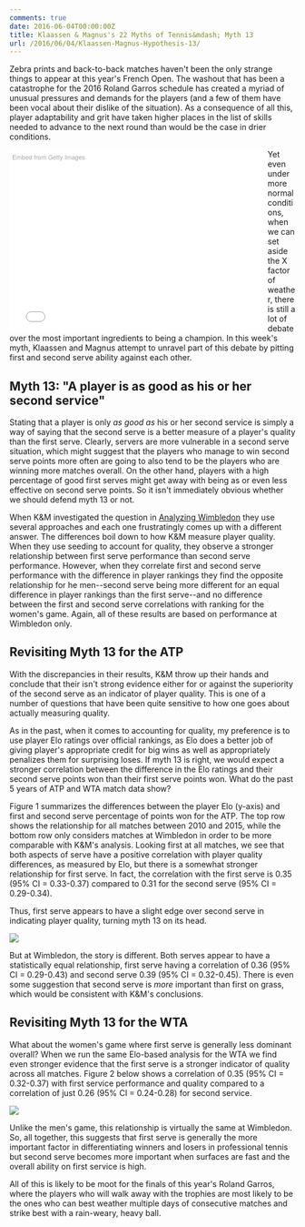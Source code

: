 ```yaml
---
comments: true
date: 2016-06-04T00:00:00Z
title: Klaassen & Magnus's 22 Myths of Tennis&mdash; Myth 13
url: /2016/06/04/Klaassen-Magnus-Hypothesis-13/
---
```


Zebra prints and back-to-back matches haven't been the only strange things to appear at this year's French Open. The washout that has been a catastrophe for the 2016 Roland Garros schedule has created a myriad of unusual pressures and demands for the players (and a few of them have been vocal about their dislike of the situation). As a consequence of all this, player adaptability and grit have taken higher places in the list of skills needed to advance to the next round than would be the case in drier conditions. 

<div class="getty embed image" style="background-color:#fff;display:inline-block;font-family:'Helvetica Neue',Helvetica,Arial,sans-serif;color:#a7a7a7;font-size:11px;width:100%;max-width:445px;float:left;padding:1%;"><div style="padding:0;margin:0;text-align:left;"><a href="http://www.gettyimages.com/detail/533409776" target="_blank" style="color:#a7a7a7;text-decoration:none;font-weight:normal !important;border:none;display:inline-block;">Embed from Getty Images</a></div><div style="overflow:hidden;position:relative;height:0;padding:66.498316% 0 0 0;width:100%;"><iframe src="//embed.gettyimages.com/embed/533409776?et=0DhSHv4DTHdYtp-f73eegA&viewMoreLink=on&sig=PSPm2qZDuZAyX5AKF5S1xUxBOYPJbKhH79BGoErPStc=&caption=true" width="445" height="296" scrolling="no" frameborder="0" style="display:inline-block;position:absolute;top:0;left:0;width:100%;height:100%;margin:0;"></iframe></div><p style="margin:0;"></p></div>

Yet even under more normal conditions, when we can set aside the X factor of weather, there is still a lot of debate over the most important ingredients to being a champion. In this week's myth, Klaassen and Magnus attempt to unravel part of this debate by pitting first and second serve ability against each other. 


## Myth 13: "A player is as good as his or her second service"


Stating that a player is only _as good as_ his or her second service is simply a way of saying that the second serve is a better measure of a player's quality than the first serve. Clearly, servers are more vulnerable in a second serve situation, which might suggest that the players who manage to win second serve points more often are going to also tend to be the players who are winning more matches overall. On the other hand, players with a high percentage of good first serves might get away with being as or even less effective on second serve points. So it isn't immediately obvious whether we should defend myth 13 or not. 


When K&M investigated the question in [Analyzing Wimbledon](https://global.oup.com/academic/product/analyzing-wimbledon-9780199355952?cc=us&lang=en&#) they use several approaches and each one frustratingly comes up with a different answer. The differences boil down to how K&M measure player quality. When they use seeding to account for quality, they observe a stronger relationship between first serve performance than second serve performance. However, when they correlate first and second serve performance with the difference in player rankings they find the opposite relationship for he men--second serve being more different for an equal difference in player rankings than the first serve--and no difference between the first and second serve correlations with ranking for the women's game. Again, all of these results are based on performance at Wimbledon only.


## Revisiting Myth 13 for the ATP

With the discrepancies in their results, K&M throw up their hands and conclude that their isn't strong evidence either for or against the superiority of the second serve as an indicator of player quality. This is one of a number of questions that have been quite sensitive to how one goes about actually measuring quality. 

As in the past, when it comes to accounting for quality, my preference is to use player Elo ratings over official rankings, as Elo does a better job of giving player's appropriate credit for big wins as well as appropriately penalizes them for surprising loses. If myth 13 is right, we would expect a stronger correlation between the difference in the Elo ratings and their second serve points won than their first serve points won. What do the past 5 years of ATP and WTA match data show?

Figure 1 summarizes the differences between the player Elo (y-axis) and first and second serve percentage of points won for the ATP. The top row shows the relationship for all matches between 2010 and 2015, while the bottom row only considers matches at Wimbledon in order to be more comparable with K&M's analysis. Looking first at all matches, we see that both aspects of serve have a positive correlation with player quality differences, as measured by Elo, but there is a somewhat stronger relationship for first serve. In fact, the correlation with the first serve is 0.35 (95% CI = 0.33-0.37) compared to 0.31 for the second serve (95% CI = 0.29-0.34).

Thus, first serve appears to have a slight edge over second serve in indicating player quality, turning myth 13 on its head.

<img src="/assets/myth13_fig1.png" />

But at Wimbledon, the story is different. Both serves appear to have a statistically equal relationship, first serve having a correlation of 0.36 (95% CI  = 0.29-0.43) and second serve 0.39 (95% CI = 0.32-0.45). There is even some suggestion that second serve is _more_ important than first on grass, which would be consistent with K&M's conclusions. 

## Revisiting Myth 13 for the WTA

What about the women's game where first serve is generally less dominant overall? When we run the same Elo-based analysis for the WTA we find even stronger evidence that the first serve is a stronger indicator of quality across all matches. Figure 2 below shows a correlation of 0.35 (95% CI = 0.32-0.37) with first service performance and quality compared to a correlation of just 0.26 (95% CI = 0.24-0.28) for second service.

<img src="/assets/myth13_fig2.png" />

Unlike the men's game, this relationship is virtually the same at Wimbledon. So, all together, this suggests that first serve is generally the more important factor in differentiating winners and losers in professional tennis but second serve becomes more important when surfaces are fast and the overall ability on first service is high. 

All of this is likely to be moot for the finals of this year's Roland Garros, where the players who will walk away with the trophies are most likely to be the ones who can best weather multiple days of consecutive matches and strike best with a rain-weary, heavy ball.


